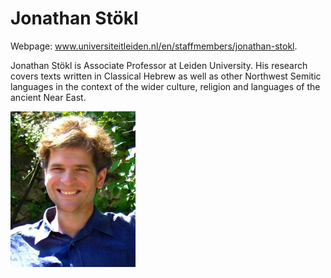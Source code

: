 # Jonathan Stökl

Webpage: <a href="www.universiteitleiden.nl/en/staffmembers/jonathan-stokl">www.universiteitleiden.nl/en/staffmembers/jonathan-stokl</a>.

Jonathan Stökl is Associate Professor at Leiden University. His research covers texts written in Classical Hebrew as well as other Northwest Semitic languages in the context of the wider culture, religion and languages of the ancient Near East.

![t. jonathan stökl](../photos/t._jonathan_stokl.jpg "Jonathan Stökl")

